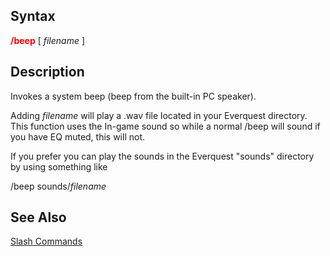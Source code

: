 ## Syntax

**<span style="color:red">/beep</span>** \[ *filename* \]

## Description

Invokes a system beep (beep from the built-in PC speaker).

Adding *filename* will play a .wav file located in your Everquest directory. This function uses the In-game sound so
while a normal /beep will sound if you have EQ muted, this will not.

If you prefer you can play the sounds in the Everquest "sounds" directory by using something like

/beep sounds/*filename*

## See Also

[Slash Commands](slash-commands.md)


